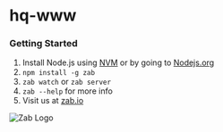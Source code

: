 # hq-www

### Getting Started
1. Install Node.js using [NVM](https://github.com/creationix/nvm) or by going to [Nodejs.org](https://nodejs.org)
2. ```npm install -g zab```
3. ```zab watch``` or ```zab server```
4. ```zab --help``` for more info
5. Visit us at [zab.io](https://zab.io)

![Zab Logo](https://cdn.zab.io/logo/logo-markdown.png)
